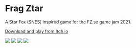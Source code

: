 # Frag Ztar
A Star Fox (SNES) inspired game for the FZ.se game jam 2021.

[Download and play from Itch.io](https://pilzhere.itch.io/frag-ztar)

![](https://i.imgur.com/cb7ezVQ.png)
![](https://i.imgur.com/t1lpcsV.png)
![](https://i.imgur.com/Dj785CR.png)
![](https://i.imgur.com/fY2laBH.png)
